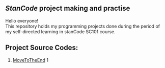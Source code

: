 ## *StanCode* project making and practise 
 Hello everyone!\
 This repository holds my programming projects done during the period of my self-directed learning in stanCode SC101 course.

## Project Source Codes: 
1. [MoveToTheEnd](https://github.com/Mario-Chen-2007/Python-/blob/main/SC001_lecture01/MoveToTheEnd.py)
     1

